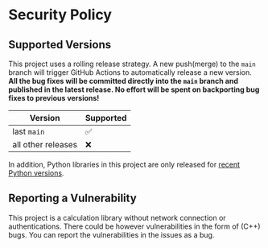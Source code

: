 <!--
SPDX-FileCopyrightText: 2022 Contributors to the Power Grid Model project <dynamic.grid.calculation@alliander.com>

SPDX-License-Identifier: MPL-2.0
-->

# Security Policy

## Supported Versions

This project uses a rolling release strategy. A new push(merge) to the `main` branch will trigger GitHub Actions to automatically release a new version. **All the bug fixes will be committed directly into the `main` branch and published in the latest release. 
No effort will be spent on backporting bug fixes to previous versions!**

| Version            | Supported          |
| ------------------ | ------------------ |
| last `main`        | :white_check_mark: |
| all other releases | :x:                |

In addition, Python libraries in this project are only released for [recent Python versions](./RELEASE.md#supported-python-versions).

## Reporting a Vulnerability

This project is a calculation library without network connection or authentications.
There could be however vulnerabilities in the form of (C++) bugs.
You can report the vulnerabilities in the issues as a bug.
